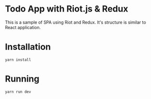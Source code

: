Todo App with Riot.js & Redux
=============================

This is a sample of SPA using Riot and Redux. It's structure is similar to
React application.

# Installation

```
yarn install
```

# Running

```
yarn run dev
```
